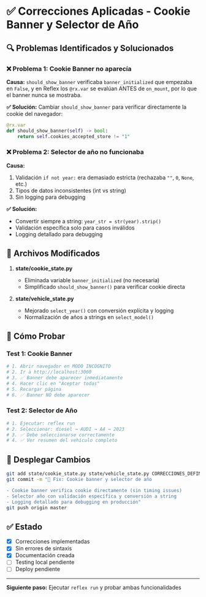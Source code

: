 # ✅ Correcciones Aplicadas - Cookie Banner y Selector de Año

## 🔍 Problemas Identificados y Solucionados

### ❌ Problema 1: Cookie Banner no aparecía
**Causa:** `should_show_banner` verificaba `banner_initialized` que empezaba en `False`, y en Reflex los `@rx.var` se evalúan ANTES de `on_mount`, por lo que el banner nunca se mostraba.

**✅ Solución:** Cambiar `should_show_banner` para verificar directamente la cookie del navegador:
```python
@rx.var
def should_show_banner(self) -> bool:
    return self.cookies_accepted_store != "1"
```

### ❌ Problema 2: Selector de año no funcionaba
**Causa:** 
1. Validación `if not year:` era demasiado estricta (rechazaba `""`, `0`, `None`, etc.)
2. Tipos de datos inconsistentes (int vs string)
3. Sin logging para debugging

**✅ Solución:** 
- Convertir siempre a string: `year_str = str(year).strip()`
- Validación específica solo para casos inválidos
- Logging detallado para debugging

## 📝 Archivos Modificados

1. **state/cookie_state.py**
   - Eliminada variable `banner_initialized` (no necesaria)
   - Simplificado `should_show_banner()` para verificar cookie directa
   
2. **state/vehicle_state.py**
   - Mejorado `select_year()` con conversión explícita y logging
   - Normalización de años a strings en `select_model()`

## 🧪 Cómo Probar

### Test 1: Cookie Banner
```bash
# 1. Abrir navegador en MODO INCÓGNITO
# 2. Ir a http://localhost:3000
# 3. ✅ Banner debe aparecer inmediatamente
# 4. Hacer clic en "Aceptar todas"
# 5. Recargar página
# 6. ✅ Banner NO debe aparecer
```

### Test 2: Selector de Año
```bash
# 1. Ejecutar: reflex run
# 2. Seleccionar: diesel → AUDI → A4 → 2023
# 3. ✅ Debe seleccionarse correctamente
# 4. ✅ Ver resumen del vehículo completo
```

## 🚀 Desplegar Cambios

```bash
git add state/cookie_state.py state/vehicle_state.py CORRECCIONES_DEFINITIVAS.md
git commit -m "🔧 Fix: Cookie banner y selector de año

- Cookie banner verifica cookie directamente (sin timing issues)
- Selector año con validación específica y conversión a string
- Logging detallado para debugging en producción"
git push origin master
```

## ✅ Estado

- [x] Correcciones implementadas
- [x] Sin errores de sintaxis
- [x] Documentación creada
- [ ] Testing local pendiente
- [ ] Deploy pendiente

---

**Siguiente paso:** Ejecutar `reflex run` y probar ambas funcionalidades
